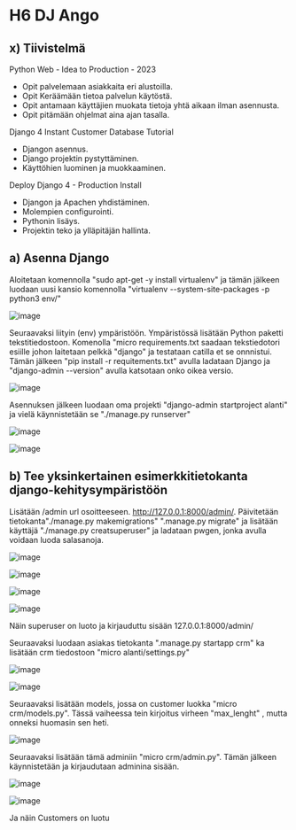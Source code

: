 # H6 DJ Ango

## x) Tiivistelmä

Python Web - Idea to Production - 2023
* Opit palvelemaan asiakkaita eri alustoilla.
* Opit Keräämään tietoa palvelun käytöstä.
* Opit antamaan käyttäjien muokata tietoja yhtä aikaan ilman asennusta.
* Opit pitämään ohjelmat aina ajan tasalla.

Django 4 Instant Customer Database Tutorial
* Djangon asennus.
* Django projektin pystyttäminen.
* Käyttöhien luominen ja muokkaaminen.

Deploy Django 4 - Production Install
* Djangon ja Apachen yhdistäminen.
* Molempien configurointi.
* Pythonin lisäys.
* Projektin teko ja ylläpitäjän hallinta.

## a) Asenna Django

Aloitetaan komennolla "sudo apt-get -y install virtualenv" ja tämän jälkeen luodaan uusi kansio komennolla "virtualenv --system-site-packages -p python3 env/"

![image](https://github.com/bgx088/linux-kurssi/assets/143337810/69720f3b-6f99-4620-b5ba-36c121576d6f)

Seuraavaksi liityin (env) ympäristöön. Ympäristössä lisätään Python paketti tekstitiedostoon. Komenolla "micro requirements.txt saadaan tekstiedotori esiille johon laitetaan pelkkä "django" ja testataan catilla et se onnnistui. Tämän jälkeen "pip install -r requitements.txt" avulla ladataan Django ja "django-admin --version" avulla katsotaan onko oikea versio.

![image](https://github.com/bgx088/linux-kurssi/assets/143337810/e434e037-0c8d-411f-a5ee-16a1f4239a21)

Asennuksen jälkeen luodaan oma projekti "django-admin startproject alanti" ja vielä käynnistetään se "./manage.py runserver" 

![image](https://github.com/bgx088/linux-kurssi/assets/143337810/0615b807-2130-4eb9-a4f1-f7da0d37b13c)

![image](https://github.com/bgx088/linux-kurssi/assets/143337810/4cd41674-d38a-4ea4-a321-aa0a3ca69406)

## b) Tee yksinkertainen esimerkkitietokanta django-kehitysympäristöön

Lisätään /admin url osoitteeseen. http://127.0.0.1:8000/admin/. Päivitetään tietokanta"./manage.py makemigrations" ".manage.py migrate" ja lisätään käyttäjä "./manage.py creatsuperuser" ja ladataan pwgen, jonka avulla voidaan luoda salasanoja. 

![image](https://github.com/bgx088/linux-kurssi/assets/143337810/2be58bf6-7688-4f96-acc8-6356edc9dd98)

![image](https://github.com/bgx088/linux-kurssi/assets/143337810/743aef5b-7cad-4655-9ab7-97fb77e009f5)

![image](https://github.com/bgx088/linux-kurssi/assets/143337810/a3e8431b-41e6-412d-a4d9-e6c6b19070bc)

![image](https://github.com/bgx088/linux-kurssi/assets/143337810/d3bdbb0f-023a-46b4-845c-d86cf0ca6fbb)

Näin superuser on luoto ja kirjauduttu sisään 127.0.0.1:8000/admin/

Seuraavaksi luodaan asiakas tietokanta ".manage.py startapp crm" ka lisätään crm tiedostoon "micro alanti/settings.py" 

![image](https://github.com/bgx088/linux-kurssi/assets/143337810/2a881678-3234-4973-9b37-f61f1d693d89)

![image](https://github.com/bgx088/linux-kurssi/assets/143337810/99d6c461-321d-4b29-ade2-bc9f7e37249f)

Seuraavaksi lisätään models, jossa on customer luokka "micro crm/models.py". Tässä vaiheessa tein kirjoitus virheen "max_lenght" , mutta onneksi huomasin sen heti.

![image](https://github.com/bgx088/linux-kurssi/assets/143337810/dccdf2a5-ce35-49ae-af16-d93d11f97898)

Seuraavaksi lisätään tämä adminiin "micro crm/admin.py". Tämän jälkeen käynnistetään ja kirjaudutaan adminina sisään.

![image](https://github.com/bgx088/linux-kurssi/assets/143337810/5e0a30fa-0a47-4b59-bb33-dc568a282462)

![image](https://github.com/bgx088/linux-kurssi/assets/143337810/7d9e0c52-9998-4e04-ae37-c4d10b4ca528)

Ja näin Customers on luotu
